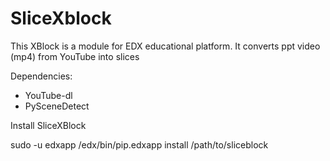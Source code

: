 # SliceXblock
This XBlock is a module for EDX educational platform.
It converts ppt video (mp4) from YouTube into slices

Dependencies:

- YouTube-dl 
- PySceneDetect

Install SliceXBlock

 sudo -u edxapp /edx/bin/pip.edxapp install /path/to/sliceblock


